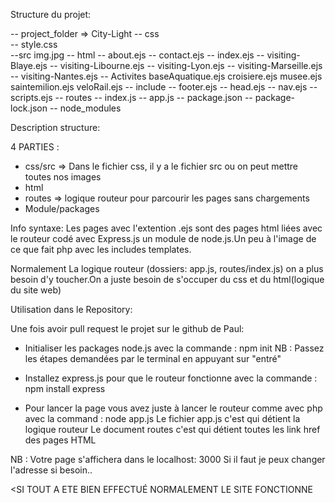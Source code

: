 
Structure du projet:


-- project_folder  => City-Light
 -- css                           
    -- style.css                
    --src
        img.jpg
 -- html
    -- about.ejs
    -- contact.ejs
    -- index.ejs
    -- visiting-Blaye.ejs
    -- visiting-Libourne.ejs
    -- visiting-Lyon.ejs
    -- visiting-Marseille.ejs
    -- visiting-Nantes.ejs
    -- Activites
        baseAquatique.ejs
        croisiere.ejs
        musee.ejs
        saintemilion.ejs
        veloRail.ejs
    -- include
        -- footer.ejs
        -- head.ejs
        -- nav.ejs
        -- scripts.ejs
 -- routes
    -- index.js
 -- app.js
 -- package.json
 -- package-lock.json
 -- node_modules

 Description structure:

 4 PARTIES :

 - css/src => Dans le fichier css, il y a le fichier src ou on peut    mettre toutes nos images
 - html
 - routes => logique routeur pour parcourir les pages sans chargements
 - Module/packages


Info syntaxe:
Les pages avec l'extention .ejs sont des pages html liées avec le routeur codé avec Express.js un module de node.js.Un peu à l'image de ce que fait php avec les includes templates.

Normalement La logique routeur (dossiers: app.js, routes/index.js) on a plus besoin d'y toucher.On a juste besoin de s'occuper du css et du html(logique du site web)
 
Utilisation dans le Repository:

Une fois avoir pull request le projet sur le github de Paul:

- Initialiser les packages node.js avec la commande : npm init
NB : Passez les étapes demandées par le terminal en appuyant sur "entré"

- Installez express.js pour que le routeur fonctionne avec la commande : 
npm install express

- Pour lancer la page vous avez juste à lancer le routeur comme avec php avec la command : node app.js 
Le fichier app.js c'est <LE FICHIER> qui détient la logique routeur
Le document routes c'est <Le document> qui détient toutes les link href des pages HTML

NB : Votre page s'affichera dans le localhost: 3000
Si il faut je peux changer l'adresse si besoin..


<SI TOUT A ETE BIEN EFFECTUÉ NORMALEMENT LE SITE FONCTIONNE



